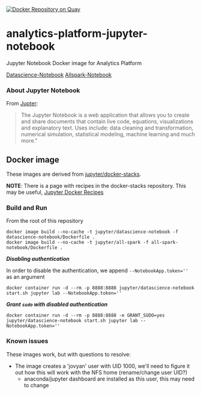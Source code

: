 [![Docker Repository on Quay](https://quay.io/repository/mojanalytics/datascience-notebook/status "Docker Repository on Quay")](https://quay.io/repository/mojanalytics/datascience-notebook)

# analytics-platform-jupyter-notebook
Jupyter Notebook Docker image for Analytics Platform

[Datascience-Notebook](https://quay.io/repository/mojanalytics/datascience-notebook)
[Allspark-Notebook](https://quay.io/repository/mojanalytics/all-spark)

### About Jupyter Notebook
From [Jupter](http://jupyter.org):
> The Jupyter Notebook is a web application that allows you to create and share documents that contain live code, equations,
> visualizations and explanatory text. Uses include: data cleaning and transformation, numerical simulation, statistical
> modeling, machine learning and much more."

## Docker image
These images are derived from [jupyter/docker-stacks](https://github.com/jupyter/docker-stacks/blob/master/README.md).

**NOTE**: There is a page with recipes in the docker-stacks repository. This may be useful, [Jupyter Docker Recipes](https://github.com/jupyter/docker-stacks/wiki/Docker-Recipes)

### Build and Run
From the root of this repository
```
docker image build --no-cache -t jupyter/datascience-notebook -f datascience-notebook/Dockerfile .
docker image build --no-cache -t jupyter/all-spark -f all-spark-notebook/Dockerfile .
```

__*Disabling authentication*__

In order to disable the authentication, we append `--NotebookApp.token=''` as an argument

```
docker container run -d --rm -p 8888:8888 jupyter/datascience-notebook start.sh jupyter lab --NotebookApp.token=''
```

__*Grant `sudo` with disabled authentication*__

```
docker container run -d --rm -p 8888:8888 -e GRANT_SUDO=yes jupyter/datascience-notebook start.sh jupyter lab --NotebookApp.token=''
```

### Known issues
 These images work, but with questions to resolve:
 - The image creates a 'jovyan' user with UID 1000, we'll need to figure it out how this will work with the NFS home (rename/change user UID?)
   - anaconda/jupyter dashboard are installed as this user, this may need to change
